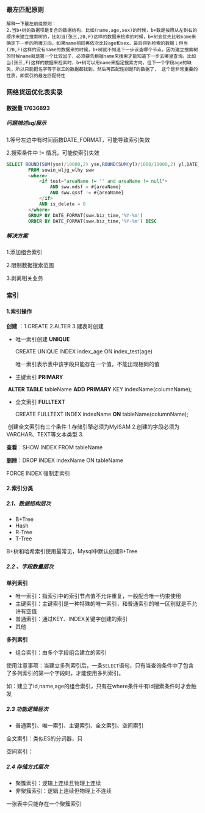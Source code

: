 



### 最左匹配原则

```
解释一下最左前缀原则：
2.当b+树的数据项是复合的数据结构，比如(name,age,sex)的时候，b+数是按照从左到右的顺序来建立搜索树的，比如当(张三,20,F)这样的数据来检索的时候，b+树会优先比较name来确定下一步的所搜方向，如果name相同再依次比较age和sex，最后得到检索的数据；但当(20,F)这样的没有name的数据来的时候，b+树就不知道下一步该查哪个节点，因为建立搜索树的时候name就是第一个比较因子，必须要先根据name来搜索才能知道下一步去哪里查询。比如当(张三,F)这样的数据来检索时，b+树可以用name来指定搜索方向，但下一个字段age的缺失，所以只能把名字等于张三的数据都找到，然后再匹配性别是F的数据了， 这个是非常重要的性质，即索引的最左匹配特性
```



### 网络货运优化表实录

#### 数据量 17636893

##### 问题描述sql展示

1.等号左边中有时间函数DATE_FORMAT，可能导致索引失效

2.搜索条件中 != 情况，可能使索引失效

```sql
SELECT ROUND(SUM(yse)/10000,2) yse,ROUND(SUM(yl)/1000/10000,2) yl,DATE_FORMAT(sww.biz_time,'%Y-%m') ny
        FROM sowin_wljg_wlhy sww
        <where>
            <if test="areaName != '' and areaName != null">
                AND sww.mdsf = #{areaName}
                AND sww.qssf != #{areaName}
            </if>
            AND is_delete = 0
        </where>
        GROUP BY DATE_FORMAT(sww.biz_time,'%Y-%m')
        ORDER BY DATE_FORMAT(sww.biz_time,'%Y-%m') DESC
```



##### 解决方案

1.添加组合索引



2.限制数据搜索范围



3.剥离相关业务





### 索引

#### 1.索引操作

**创建** ：1.CREATE 2.ALTER 3.建表时创建

- 唯一索引创建 **UNIQUE** 

  CREATE UNIQUE INDEX index_age ON index_test(age)

  唯一索引表示表中该字段只能存在一个值，不能出现相同的值

- 主键索引 **PRIMARY**

​		**ALTER** **TABLE** tableName **ADD** **PRIMARY** KEY indexName(columnName);

- 全文索引 **FULLTEXT**

  CREATE FULLTEXT INDEX indexName **ON** tableName(columnName);

​		创建全文索引有三个条件 1.存储引擎必须为MyISAM 2.创建的字段必须为VARCHAR、TEXT等文本类型 3.





**查看**：SHOW INDEX FROM tableName

**删除**：DROP INDEX indexName ON tableName 

 FORCE INDEX 强制走索引



#### 2.索引分类

##### 2.1、数据结构层次

- B+Tree
- Hash
- R-Tree
- T-Tree

B+树和哈希索引使用最常见，Mysql中默认创建B+Tree

##### 2.2 、字段数量层次

**单列索引**

- 唯一索引：指索引中的索引节点值不允许重复，一般配合唯一约束使用
- 主键索引：主键索引是一种特殊的唯一索引，和普通索引的唯一区别就是不允许有空值
- 普通索引：通过KEY、INDEX关键字创建的索引
- 其他

**多列索引**

- 组合索引：由多个字段组合建立的索引

使用注意事项：当建立多列索引后，一条`SELECT`语句，只有当查询条件中了包含了多列索引的第一个字段时，才能使用多列索引。

如：建立了id,name,age的组合索引，只有在where条件中有id搜索条件时才会触发

##### 2.3 功能逻辑层次

- 普通索引、唯一索引、主键索引、全文索引、空间索引

全文索引：类似ES的分词器，只

空间索引：



##### 2.4 存储方式层次

- 聚簇索引：逻辑上连续且物理上连续
- 非聚簇索引：逻辑上连续但物理上不连续



一张表中只能存在一个聚簇索引
